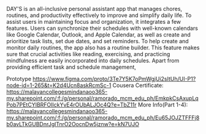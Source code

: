 


DAY'S is an all-inclusive personal assistant app that manages chores, routines, and productivity effectively to improve and simplify daily life. To assist users in maintaining focus and organization, it integrates a few features. Users can synchronize their schedules with well-known calendars like Google Calendar, Outlook, and Apple Calendar, as well as create and prioritize task lists, set due dates, and set reminders. To help create and monitor daily routines, the app also has a routine builder. This feature makes sure that crucial activities like reading, exercising, and practicing mindfulness are easily incorporated into daily schedules. Apart from providing efficient task and schedule management,


Prototype https://www.figma.com/proto/3Te7Y5K7oPmWgjUi2sItUh/UI-P1?node-id=1-265&t=K2d4Ucn8askRcmSc-1
Cousera Certificate: https://malayancollegesmindanaoo365-my.sharepoint.com/:f:/g/personal/ramorado_mcm_edu_ph/EmkpkCsAxupLqPob7PEtCYIBRFOIlckYvE4rOUbALJOc4Q?e=TbZ11r
More Info(Part 1-4): https://malayancollegesmindanaoo365-my.sharepoint.com/:f:/g/personal/ramorado_mcm_edu_ph/Eu65JOJZTFFFj8b0avLTkGUBDnrJglTnrO2OocnDw5jznw?e=kN7UJO


